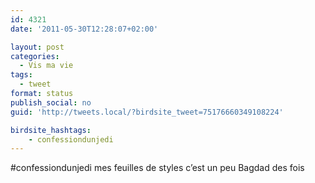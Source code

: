 ```yaml
---
id: 4321
date: '2011-05-30T12:28:07+02:00'

layout: post
categories:
  - Vis ma vie
tags:
  - tweet
format: status
publish_social: no
guid: 'http://tweets.local/?birdsite_tweet=75176660349108224'

birdsite_hashtags:
    - confessiondunjedi
---
```


\#confessiondunjedi mes feuilles de styles c’est un peu Bagdad des fois